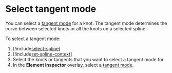# Select tangent mode

You can select a [tangent mode](tangent-modes.md) for a knot. The tangent mode determines the curve between selected knots or all the knots on a selected spline. 

To select a tangent mode:
1. [!include[select-spline](.\\snippets\\select-spline.md)]
1. [!include[set-spline-context](.\\snippets\\set-spline-context.md)]
1. Select the knots or tangents that you want to select a tangent mode for.  
1. In the **Element Inspector** overlay, select a [tangent mode](tangent-modes.md). 
